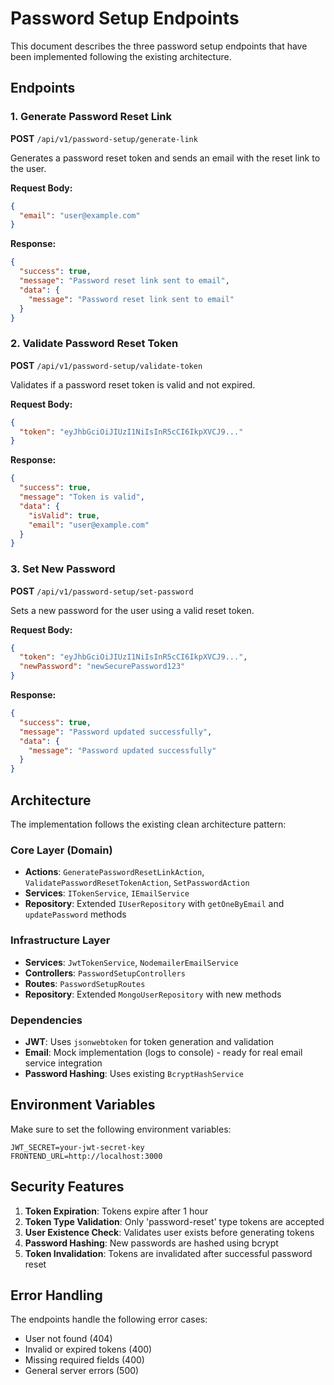 # Password Setup Endpoints

This document describes the three password setup endpoints that have been implemented following the existing architecture.

## Endpoints

### 1. Generate Password Reset Link

**POST** `/api/v1/password-setup/generate-link`

Generates a password reset token and sends an email with the reset link to the user.

**Request Body:**

```json
{
  "email": "user@example.com"
}
```

**Response:**

```json
{
  "success": true,
  "message": "Password reset link sent to email",
  "data": {
    "message": "Password reset link sent to email"
  }
}
```

### 2. Validate Password Reset Token

**POST** `/api/v1/password-setup/validate-token`

Validates if a password reset token is valid and not expired.

**Request Body:**

```json
{
  "token": "eyJhbGciOiJIUzI1NiIsInR5cCI6IkpXVCJ9..."
}
```

**Response:**

```json
{
  "success": true,
  "message": "Token is valid",
  "data": {
    "isValid": true,
    "email": "user@example.com"
  }
}
```

### 3. Set New Password

**POST** `/api/v1/password-setup/set-password`

Sets a new password for the user using a valid reset token.

**Request Body:**

```json
{
  "token": "eyJhbGciOiJIUzI1NiIsInR5cCI6IkpXVCJ9...",
  "newPassword": "newSecurePassword123"
}
```

**Response:**

```json
{
  "success": true,
  "message": "Password updated successfully",
  "data": {
    "message": "Password updated successfully"
  }
}
```

## Architecture

The implementation follows the existing clean architecture pattern:

### Core Layer (Domain)

- **Actions**: `GeneratePasswordResetLinkAction`, `ValidatePasswordResetTokenAction`, `SetPasswordAction`
- **Services**: `ITokenService`, `IEmailService`
- **Repository**: Extended `IUserRepository` with `getOneByEmail` and `updatePassword` methods

### Infrastructure Layer

- **Services**: `JwtTokenService`, `NodemailerEmailService`
- **Controllers**: `PasswordSetupControllers`
- **Routes**: `PasswordSetupRoutes`
- **Repository**: Extended `MongoUserRepository` with new methods

### Dependencies

- **JWT**: Uses `jsonwebtoken` for token generation and validation
- **Email**: Mock implementation (logs to console) - ready for real email service integration
- **Password Hashing**: Uses existing `BcryptHashService`

## Environment Variables

Make sure to set the following environment variables:

```env
JWT_SECRET=your-jwt-secret-key
FRONTEND_URL=http://localhost:3000
```

## Security Features

1. **Token Expiration**: Tokens expire after 1 hour
2. **Token Type Validation**: Only 'password-reset' type tokens are accepted
3. **User Existence Check**: Validates user exists before generating tokens
4. **Password Hashing**: New passwords are hashed using bcrypt
5. **Token Invalidation**: Tokens are invalidated after successful password reset

## Error Handling

The endpoints handle the following error cases:

- User not found (404)
- Invalid or expired tokens (400)
- Missing required fields (400)
- General server errors (500)
